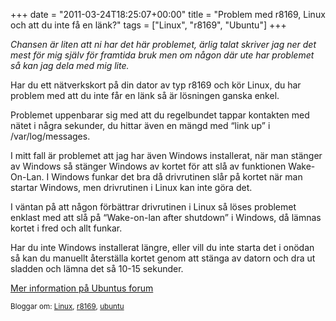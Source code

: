 +++
date = "2011-03-24T18:25:07+00:00"
title = "Problem med r8169, Linux och att du inte få en länk?"
tags = ["Linux", "r8169", "Ubuntu"]
+++

*Chansen är liten att ni har det här problemet, ärlig talat skriver jag ner det mest för mig själv för framtida bruk men om någon där ute har problemet så kan jag dela med mig lite.*

Har du ett nätverkskort på din dator av typ r8169 och kör Linux, du har problem med att du inte får en länk så är lösningen ganska enkel.

Problemet uppenbarar sig med att du regelbundet tappar kontakten med nätet i några sekunder, du hittar även en mängd med &#8220;link up&#8221; i /var/log/messages.

I mitt fall är problemet att jag har även Windows installerat, när man stänger av Windows så stänger Windows av kortet för att slå av funktionen Wake-On-Lan. I Windows funkar det bra då drivrutinen slår på kortet när man startar Windows, men drivrutinen i Linux kan inte göra det.

I väntan på att någon förbättrar drivrutinen i Linux så löses problemet enklast med att slå på &#8220;Wake-on-lan after shutdown&#8221; i Windows, då lämnas kortet i fred och allt funkar.

Har du inte Windows installerat längre, eller vill du inte starta det i onödan så kan du manuellt återställa kortet genom att stänga av datorn och dra ut sladden och lämna det så 10-15 sekunder.

[Mer information på Ubuntus forum][1]

<small> <p class='technorati-tags'>
  Bloggar om: <a class='technorati-link' href='http://bloggar.se/om/Linux' rel='tag' target='_self'>Linux</a>, <a class='technorati-link' href='http://bloggar.se/om/r8169' rel='tag' target='_self'>r8169</a>, <a class='technorati-link' href='http://bloggar.se/om/ubuntu' rel='tag' target='_self'>ubuntu</a>
</p></small>

 [1]: http://ubuntuforums.org/showthread.php?t=538448
